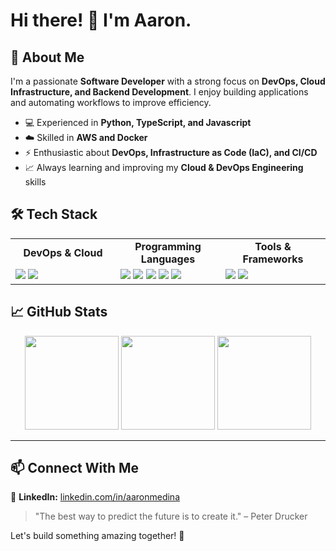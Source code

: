 # Hi there! 👋 I'm Aaron.

<h2>🚀 About Me</h2>
<p>I'm a passionate <b>Software Developer</b> with a strong focus on <b>DevOps, Cloud Infrastructure, and Backend Development</b>. I enjoy building applications and automating workflows to improve efficiency.</p>
<ul>
    <li>💻 Experienced in <b> Python, TypeScript, and Javascript</b></li>
    <li>☁️ Skilled in <b>AWS and Docker</b></li>
    <li>⚡ Enthusiastic about <b>DevOps, Infrastructure as Code (IaC), and CI/CD</b></li>
    <li>📈 Always learning and improving my <b>Cloud & DevOps Engineering</b> skills</li>
</ul>

## 🛠️ Tech Stack
<div width="100%" align="center">
    <table>
    <tr>
        <td align="center" width="33.33%"><b>DevOps & Cloud</b></td>
        <td align="center" width="33.33%"><b>Programming Languages</b></td>
        <td align="center" width="33.33%"><b>Tools & Frameworks</b></td>
    </tr>
    <tr>
        <td width="33.33%">
            <img src="https://img.shields.io/badge/AWS-232F3E?style=for-the-badge&logo=amazonaws&logoColor=white" />
            <img src="https://img.shields.io/badge/Docker-2496ED?style=for-the-badge&logo=docker&logoColor=white" />
        </td>
        <td width="33.33%">
            <img src="https://img.shields.io/badge/JavaScript-F7DF1E?style=for-the-badge&logo=javascript&logoColor=black" />
            <img src="https://img.shields.io/badge/TypeScript-3178C6?style=for-the-badge&logo=typescript&logoColor=white" />
            <img src="https://img.shields.io/badge/Python-3776AB?style=for-the-badge&logo=python&logoColor=white" />
            <img src="https://img.shields.io/badge/Bash-4EAA25?style=for-the-badge&logo=gnu-bash&logoColor=white" />
            <img src="https://img.shields.io/badge/PHP-777BB4?style=for-the-badge&logo=php&logoColor=white" />
        </td>
        <td width="33.33%">
            <img src="https://img.shields.io/badge/Node.js-339933?style=for-the-badge&logo=nodedotjs&logoColor=white" />
            <img src="https://img.shields.io/badge/Next.js-000000?style=for-the-badge&logo=nextdotjs&logoColor=white" />
        </td>
    </tr>
    </table>
</div>


## 📈 GitHub Stats
<div align="center">
    <img src="https://github-readme-stats.vercel.app/api?username=aaronmedina-dev&show_icons=true&theme=radical" height="150" alt=""/>
    <img src="https://github-readme-streak-stats.herokuapp.com/?user=aaronmedina-dev&theme=radical" height="150" alt="" />
    <img src="https://github-readme-stats.vercel.app/api/top-langs/?username=aaronmedina-dev&layout=compact&theme=radical" height="150" alt=""/>
</div>
<table>

---

## 📫 Connect With Me
💼 <b>LinkedIn:</b> <a href="https://linkedin.com/in/aaronmedina">linkedin.com/in/aaronmedina</a>

> "The best way to predict the future is to create it." – Peter Drucker

Let's build something amazing together! 🚀

